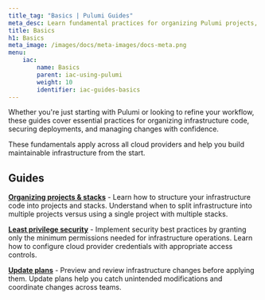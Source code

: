 ```yaml
---
title_tag: "Basics | Pulumi Guides"
meta_desc: Learn fundamental practices for organizing Pulumi projects, securing your infrastructure, and managing deployments.
title: Basics
h1: Basics
meta_image: /images/docs/meta-images/docs-meta.png
menu:
    iac:
        name: Basics
        parent: iac-using-pulumi
        weight: 10
        identifier: iac-guides-basics
---
```


Whether you're just starting with Pulumi or looking to refine your workflow, these guides cover essential practices for organizing infrastructure code, securing deployments, and managing changes with confidence.

These fundamentals apply across all cloud providers and help you build maintainable infrastructure from the start.

## Guides

**[Organizing projects & stacks](/docs/iac/guides/basics/organizing-projects-stacks/)** - Learn how to structure your infrastructure code into projects and stacks. Understand when to split infrastructure into multiple projects versus using a single project with multiple stacks.

**[Least privilege security](/docs/iac/guides/basics/iac-least-privileges/)** - Implement security best practices by granting only the minimum permissions needed for infrastructure operations. Learn how to configure cloud provider credentials with appropriate access controls.

**[Update plans](/docs/iac/guides/basics/update-plans/)** - Preview and review infrastructure changes before applying them. Update plans help you catch unintended modifications and coordinate changes across teams.
